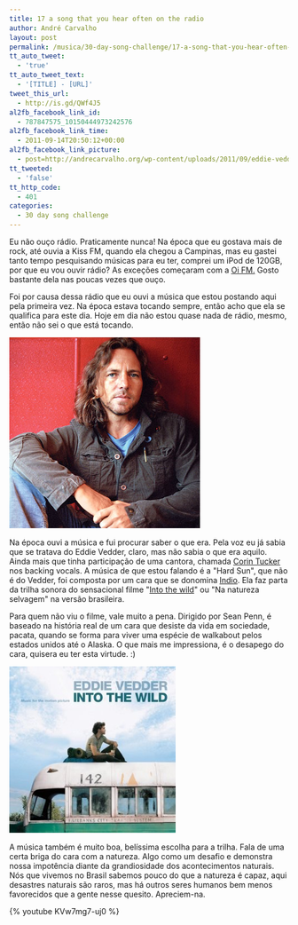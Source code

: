 ```yaml
---
title: 17 a song that you hear often on the radio
author: André Carvalho
layout: post
permalink: /musica/30-day-song-challenge/17-a-song-that-you-hear-often-on-the-radio/
tt_auto_tweet:
  - 'true'
tt_auto_tweet_text:
  - '[TITLE] - [URL]'
tweet_this_url:
  - http://is.gd/QWf4J5
al2fb_facebook_link_id:
  - 787847575_10150444973242576
al2fb_facebook_link_time:
  - 2011-09-14T20:50:12+00:00
al2fb_facebook_link_picture:
  - post=http://andrecarvalho.org/wp-content/uploads/2011/09/eddie-vedder.jpg
tt_tweeted:
  - 'false'
tt_http_code:
  - 401
categories:
  - 30 day song challenge
---
```


Eu não ouço rádio. Praticamente nunca! Na época que eu gostava mais de rock, até ouvia a Kiss FM, quando ela chegou a Campinas, mas eu gastei tanto tempo pesquisando músicas para eu ter, comprei um iPod de 120GB, por que eu vou ouvir rádio? As exceções começaram com a [Oi FM.](http://oifm.com.br/) Gosto bastante dela nas poucas vezes que ouço.

Foi por causa dessa rádio que eu ouvi a música que estou postando aqui pela primeira vez. Na época estava tocando sempre, então acho que ela se qualifica para este dia. Hoje em dia não estou quase nada de rádio, mesmo, então não sei o que está tocando.

![Eddie Vedder](/wp-content/uploads/2011/09/eddie-vedder.jpg)

Na época ouvi a música e fui procurar saber o que era. Pela voz eu já sabia que se tratava do Eddie Vedder, claro, mas não sabia o que era aquilo. Ainda mais que tinha participação de uma cantora, chamada [Corin Tucker](http://en.wikipedia.org/wiki/Corin_Tucker) nos backing vocals. A música de que estou falando é a "Hard Sun", que não é do Vedder, foi composta por um cara que se donomina [Indio](http://en.wikipedia.org/wiki/Indio_(music)). Ela faz parta da trilha sonora do sensacional filme "[Into the wild](http://www.imdb.com/title/tt0758758/)" ou "Na natureza selvagem" na versão brasileira.

Para quem não viu o filme, vale muito a pena. Dirigido por Sean Penn, é baseado na história real de um cara que desiste da vida em sociedade, pacata, quando se forma para viver uma espécie de walkabout pelos estados unidos até o Alaska. O que mais me impressiona, é o desapego do cara, quisera eu ter esta virtude. :)

![Eddie Vedder - Into the Wild](/wp-content/uploads/2011/09/Eddie+Vedder+-+Into+the+Wild.jpg)

A música também é muito boa, belíssima escolha para a trilha. Fala de uma certa briga do cara com a natureza. Algo como um desafio e demonstra nossa impotência diante da grandiosidade dos acontecimentos naturais. Nós que vivemos no Brasil sabemos pouco do que a natureza é capaz, aqui desastres naturais são raros, mas há outros seres humanos bem menos favorecidos que a gente nesse quesito. Apreciem-na.

{% youtube KVw7mg7-uj0 %}
